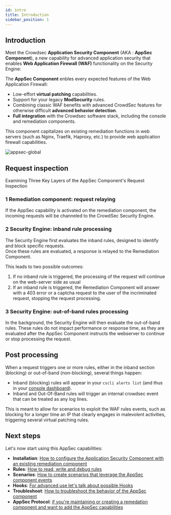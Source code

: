 ```yaml
---
id: intro
title: Introduction
sidebar_position: 1
---
```


## Introduction

<!-- xx : fix crowdsec version -->

Meet the Crowdsec **Application Security Component** (AKA : **AppSec Component**), a new capability for advanced application security that enables **Web Application Firewall (WAF)** functionality on the Security Engine:

The **AppSec Component** enbles every expected features of the Web Application Firewall:

- Low-effort **virtual patching** capabilities.
- Support for your legacy **ModSecurity** rules.
- Combining classic WAF benefits with advanced CrowdSec features for otherwise difficult **advanced behavior detection**.
- **Full integration** with the Crowdsec software stack, including the console and remediation components.

<!-- xx :  links -->

This component capitalizes on existing remediation functions in web servers (such as Nginx, Traefik, Haproxy, etc.) to provide web application firewall capabilities.

![appsec-global](/img/appsec-global.png)

## Request inspection

Examining Three Key Layers of the AppSec Component's Request Inspection

### 1 Remediation component: request relaying

If the AppSec capability is activated on the remediation component, the incoming requests will be channeled to the CrowdSec Security Engine.

### 2 Security Engine: inband rule processing

The Security Engine first evaluates the inband rules, designed to identify and block specific requests.  
Once these rules are evaluated, a response is relayed to the Remediation Component.

This leads to two possible outcomes:

1.  If no inband rule is triggered, the processing of the request will continue on the web-server side as usual
2.  If an inband rule is triggered, the Remediation Component will answer with a 403 error or a captcha request to the user of the incriminated request, stopping the request processing.

### 3 Security Engine: out-of-band rules processing

In the background, the Security Engine will then evaluate the out-of-band rules. These rules do not impact performance or response time, as they are evaluated after the AppSec Component instructs the webserver to continue or stop processing the request.

## Post processing

When a request triggers one or more rules, either in the inband section (blocking) or out-of-band (non-blocking), several things happen:

- Inband (blocking) rules will appear in your `cscli alerts list` (and thus in your [console dashboard](https://app.crowdsec.net)).
- Inband and Out-Of-Band rules will trigger an internal crowdsec event that can be treated as any log lines.

This is meant to allow for scenarios to exploit the WAF rules events, such as blocking for a longer time an IP that clearly engages in malevolent activities, triggering several virtual patching rules.

## Next steps

Let's now start using this AppSec capabilities:

- **Installation**: [How to configure the Application Security Component with an existing remediation component](/appsec/installation.md)
- **Rules**: [How to read, write and debug rules](/appsec/rules_syntax.md)
- **Scenarios**: [How to create scenarios that leverage the AppSec component events](/appsec/scenarios.md)
- **Hooks**: [For advanced use let's talk about possible Hooks](/appsec/hooks.md)
- **Troubleshoot**: [How to troubleshoot the behavior of the AppSec component](/appsec/troubleshooting.md)
- **AppSec Protocol**: [if you're maintaining or creating a remedation component and want to add the AppSec capabilities](/appsec/protocol.md)
